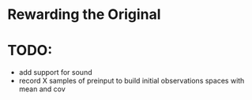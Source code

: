# Rewarding the Original

# TODO:
- add support for sound
- record X samples of preinput to build initial observations spaces with mean and cov
